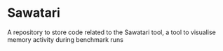 # Sawatari
A repository to store code related to the Sawatari tool, a tool to visualise memory activity during benchmark runs
